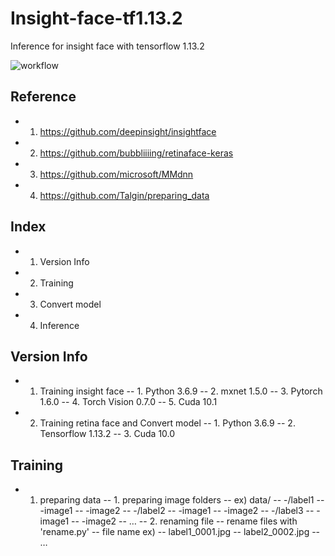 # Insight-face-tf1.13.2
Inference for insight face with tensorflow 1.13.2

![workflow](https://user-images.githubusercontent.com/62841284/121994728-c7008300-cde0-11eb-98b4-3b1a4c835585.jpg)

## Reference
  - 1. https://github.com/deepinsight/insightface
  - 2. https://github.com/bubbliiiing/retinaface-keras 
  - 3. https://github.com/microsoft/MMdnn 
  - 4. https://github.com/Talgin/preparing_data
  
## Index
  - 1. Version Info
  - 2. Training
  - 3. Convert model
  - 4. Inference
  
## Version Info
  - 1. Training insight face
    -- 1. Python 3.6.9
    -- 2. mxnet 1.5.0
    -- 3. Pytorch 1.6.0
    -- 4. Torch Vision 0.7.0
    -- 5. Cuda 10.1

  - 2. Training retina face and Convert model
    -- 1. Python 3.6.9
    -- 2. Tensorflow 1.13.2
    -- 3. Cuda 10.0
    
## Training
  - 1. preparing data
      -- 1. preparing image folders
      -- ex) data/
      --          -/label1
      --	          -image1
      --	          -image2
--	          -/label2
--		          -image1
--		          -image2
--	          -/label3
--		          -image1
--		          -image2 
--	          …
      -- 2. renaming file
  --    rename files with 'rename.py'
  --    file name ex)
  --    label1_0001.jpg
  --    label2_0002.jpg
  --    …
      
